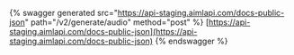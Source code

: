 {% swagger generated src="https://api-staging.aimlapi.com/docs-public-json" path="/v2/generate/audio" method="post"
%}
[https://api-staging.aimlapi.com/docs-public-json](https://api-staging.aimlapi.com/docs-public-json)
{% endswagger %}